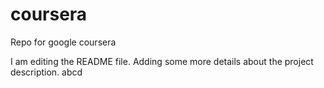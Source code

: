 # coursera
Repo for google coursera

I am editing the README file. Adding some more details about the project description.
abcd
